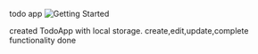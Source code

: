 todo app
![Getting Started](../task6-todoApp/src/assets/Screenshot.jpg)



created TodoApp with local storage.
create,edit,update,complete functionality done